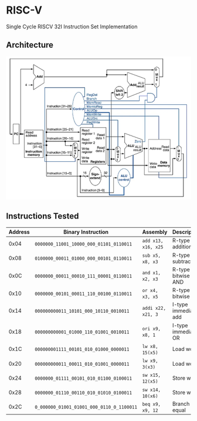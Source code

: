 # RISC-V
Single Cycle RISCV 32I Instruction Set Implementation

## Architecture

<img src="https://github.com/ArjuMukherjee/RISC-V/blob/master/Architecture.png">

## Instructions Tested

| Address | Binary Instruction                       | Assembly            | Description          |
| ------- | ---------------------------------------- | ------------------- | -------------------- |
| 0x04    | `0000000_11001_10000_000_01101_0110011`  | `add x13, x16, x25` | R-type addition      |
| 0x08    | `0100000_00011_01000_000_00101_0110011`  | `sub x5, x8, x3`    | R-type subtraction   |
| 0x0C    | `0000000_00011_00010_111_00001_0110011`  | `and x1, x2, x3`    | R-type bitwise AND   |
| 0x10    | `0000000_00101_00011_110_00100_0110011`  | `or x4, x3, x5`     | R-type bitwise OR    |
| 0x14    | `000000000011_10101_000_10110_0010011`   | `addi x22, x21, 3`  | I-type immediate add |
| 0x18    | `000000000001_01000_110_01001_0010011`   | `ori x9, x8, 1`     | I-type immediate OR  |
| 0x1C    | `000000001111_00101_010_01000_0000011`   | `lw x8, 15(x5)`     | Load word            |
| 0x20    | `000000000011_00011_010_01001_0000011`   | `lw x9, 3(x3)`      | Load word            |
| 0x24    | `0000000_01111_00101_010_01100_0100011`  | `sw x15, 12(x5)`    | Store word           |
| 0x28    | `0000000_01110_00110_010_01010_0100011`  | `sw x14, 10(x6)`    | Store word           |
| 0x2C    | `0_000000_01001_01001_000_0110_0_1100011`| `beq x9, x9, 12`    | Branch if equal      |

